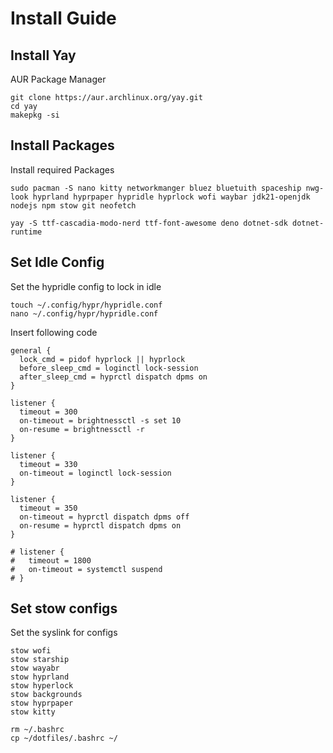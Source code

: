 # Install Guide 

## Install Yay 
AUR Package Manager
```
git clone https://aur.archlinux.org/yay.git
cd yay
makepkg -si
```

## Install Packages
Install required Packages
```
sudo pacman -S nano kitty networkmanger bluez bluetuith spaceship nwg-look hyprland hyprpaper hypridle hyprlock wofi waybar jdk21-openjdk nodejs npm stow git neofetch

yay -S ttf-cascadia-modo-nerd ttf-font-awesome deno dotnet-sdk dotnet-runtime 
```

## Set Idle Config
Set the hypridle config to lock in idle
```
touch ~/.config/hypr/hypridle.conf
nano ~/.config/hypr/hypridle.conf
```
Insert following code
```
general {
  lock_cmd = pidof hyprlock || hyprlock
  before_sleep_cmd = loginctl lock-session
  after_sleep_cmd = hyprctl dispatch dpms on
}

listener {
  timeout = 300                                  
  on-timeout = brightnessctl -s set 10         
  on-resume = brightnessctl -r                 
}

listener {
  timeout = 330
  on-timeout = loginctl lock-session
}

listener {
  timeout = 350
  on-timeout = hyprctl dispatch dpms off
  on-resume = hyprctl dispatch dpms on
}

# listener {
#   timeout = 1800
#   on-timeout = systemctl suspend
# }
```

## Set stow configs
Set the syslink for configs

```
stow wofi
stow starship
stow wayabr
stow hyprland
stow hyperlock
stow backgrounds
stow hyprpaper
stow kitty

rm ~/.bashrc
cp ~/dotfiles/.bashrc ~/


```
